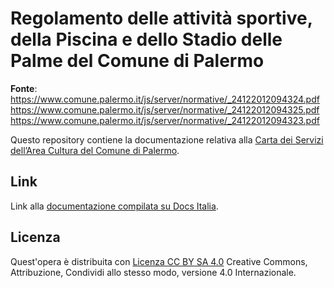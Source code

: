Regolamento delle attività sportive, della Piscina e dello Stadio delle Palme del Comune di Palermo
==================================================

**Fonte**: 
https://www.comune.palermo.it/js/server/normative/_24122012094324.pdf 
https://www.comune.palermo.it/js/server/normative/_24122012094325.pdf 
https://www.comune.palermo.it/js/server/normative/_24122012094323.pdf


Questo repository contiene la documentazione relativa alla [Carta dei Servizi dell’Area Cultura del Comune di Palermo](http://regolamento-attivita-sportive-comune-palermo.readthedocs.io). 


Link
----

Link alla [documentazione compilata su Docs Italia](https://github.com/italia/docs-italia-starter-kit/tree/master/repo-documento).


Licenza
----
Quest'opera è distribuita con [Licenza CC BY SA 4.0](https://creativecommons.org/licenses/by-sa/4.0/deed.it) Creative Commons,  Attribuzione, Condividi allo stesso modo, versione 4.0 Internazionale.
